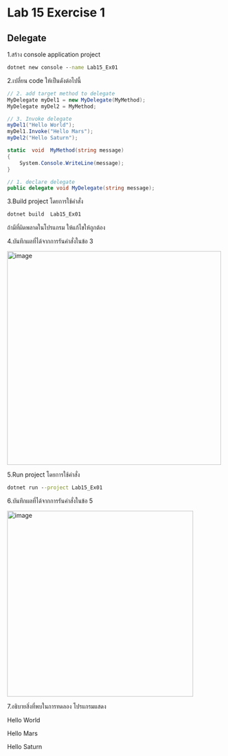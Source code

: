 # Lab 15 Exercise 1

## Delegate

1.สร้าง console application project

```cmd
dotnet new console --name Lab15_Ex01
```

2.เปลี่ยน code ให้เป็นดังต่อไปนี้

```cs
// 2. add target method to delegate
MyDelegate myDel1 = new MyDelegate(MyMethod);
MyDelegate myDel2 = MyMethod;

// 3. Invoke delegate
myDel1("Hello World");
myDel1.Invoke("Hello Mars");
myDel2("Hello Saturn");

static  void  MyMethod(string message)
{
    System.Console.WriteLine(message);
}

// 1. declare delegate
public delegate void MyDelegate(string message);
```

3.Build project โดยการใช้คำสั่ง

```cmd
dotnet build  Lab15_Ex01
```

ถ้ามีที่ผิดพลาดในโปรแกรม ให้แก้ไขให้ถูกต้อง

4.บันทึกผลที่ได้จากการรันคำสั่งในข้อ 3

<img width="498" alt="image" src="https://github.com/chatladawongkanyon/03376836-OOP-2566-Lab-15/assets/144195963/c6eefe2e-50ee-45ba-9560-4927bbbe366e">

5.Run project โดยการใช้คำสั่ง

```cmd
dotnet run --project Lab15_Ex01
```

6.บันทึกผลที่ได้จากการรันคำสั่งในข้อ 5

<img width="433" alt="image" src="https://github.com/chatladawongkanyon/03376836-OOP-2566-Lab-15/assets/144195963/5a2d590c-d28b-4db3-a499-7b055cf96ac5">

7.อธิบายสิ่งที่พบในการทดลอง
โปรแกรมแสดง

Hello World

Hello Mars

Hello Saturn
